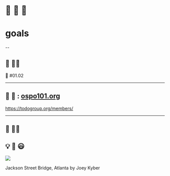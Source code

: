 # 🥇 🥈 🥉

# goals
--
## 🏅 🧑‍🎓

💪 #01.02
___
## 🏅 🏢 : [ospo101.org](https://ospo101.org)

https://todogroup.org/members/
___
## 🏅 👨‍🏫

💡 💪 😃
--
[![](https://images.unsplash.com/photo-1473042904451-00171c69419d?ixlib=rb-1.2.1&ixid=MnwxMjA3fDB8MHxwaG90by1wYWdlfHx8fGVufDB8fHx8&auto=format&fit=crop&w=800&q=80)](https://unsplash.com/photos/45FJgZMXCK8)

Jackson Street Bridge, Atlanta by Joey Kyber